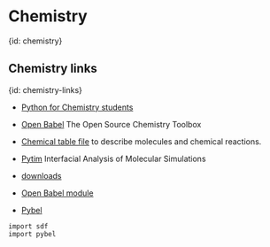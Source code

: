 # Chemistry
{id: chemistry}

## Chemistry links
{id: chemistry-links}

* [Python for Chemistry students](https://pythoninchemistry.org/)
* [Open Babel](http://openbabel.org/) The Open Source Chemistry Toolbox
* [Chemical table file](https://en.wikipedia.org/wiki/Chemical_table_file) to describe molecules and chemical reactions.
* [Pytim](https://marcello-sega.github.io/pytim/) Interfacial Analysis of Molecular Simulations

* [downloads](https://www.ebi.ac.uk/chebi/downloadsForward.do)
* [Open Babel module](http://openbabel.org/docs/2.3.1/UseTheLibrary/PythonDoc.html)
* [Pybel](http://openbabel.org/docs/2.3.1/UseTheLibrary/Python_Pybel.html)

```
import sdf
import pybel
```





